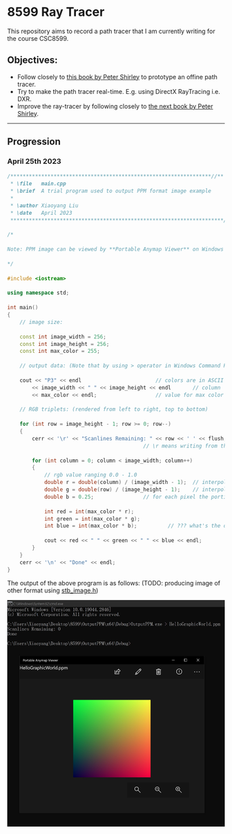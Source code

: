 # 8599 Ray Tracer

This repository aims to record a path tracer that I am currently writing for the course CSC8599.

## Objectives:

- Follow closely to [this book by Peter Shirley](https://raytracing.github.io/books/RayTracingInOneWeekend.html) to prototype an offine path tracer.
- Try to make the path tracer real-time. E.g. using DirectX RayTracing i.e. DXR.
- Improve the ray-tracer by following closely to [the next book by Peter Shirley](https://raytracing.github.io/books/RayTracingTheNextWeek.html).

---

## Progression

### April 25th 2023

```cpp
/*****************************************************************//**
 * \file   main.cpp
 * \brief  A trial program used to output PPM format image example
 * 
 * \author Xiaoyang Liu
 * \date   April 2023
 *********************************************************************/

/*

Note: PPM image can be viewed by **Portable Anymap Viewer** on Windows

*/

#include <iostream>

using namespace std;

int main()
{
	// image size:

	const int image_width = 256;
	const int image_height = 256;
	const int max_color = 255;

	// output data: (Note that by using > operator in Windows Command Prompt the contents of std::cout can be redirected to a file while the contents of std::cerr remains in the terminal)

	cout << "P3" << endl						// colors are in ASCII
		<< image_width << " " << image_height << endl		// column  row
		<< max_color << endl;					// value for max color

	// RGB triplets: (rendered from left to right, top to bottom)

	for (int row = image_height - 1; row >= 0; row--)
	{
		cerr << '\r' << "Scanlines Remaining: " << row << ' ' << flush;		// ??? Why do we want std::flush here?
											// \r means writing from the head of the current line

		for (int column = 0; column < image_width; column++)
		{
			// rgb value ranging 0.0 - 1.0
			double r = double(column) / (image_width - 1);	// interpolate the width (left == 0; right == 1)
			double g = double(row) / (image_height - 1);	// interpolate the height (top == 0; bottom == 1)
			double b = 0.25;				// for each pixel the portion of blue is constant

			int red = int(max_color * r);
			int green = int(max_color * g);
			int blue = int(max_color * b);			// ??? what's the difference if we use max_color == 255.999?

			cout << red << " " << green << " " << blue << endl;
		}
	}
	cerr << '\n' << "Done" << endl;
}
```

The output of the above program is as follows: (TODO: producing image of other format using [stb_image.h](https://github.com/nothings/stb))

<img src="https://github.com/IQ404/8599-ray-tracer/blob/main/Sample%20Images/HelloGraphicWorld.jpg"></a>
